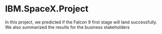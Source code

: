 # IBM.SpaceX.Project
In this project, we predicted if the Falcon 9 first stage will land successfully. We also summarized the results for the business stakeholders
